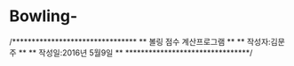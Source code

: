 # Bowling-
/********************************
 **   볼링 점수 계산프로그램   **
 **       작성자:김문주        **
 **       작성일:2016년 5월9일 **
 ********************************/
